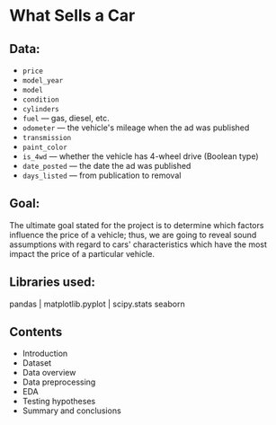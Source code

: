 # What Sells a Car

## Data:

- `price`
- `model_year`
- `model`
- `condition`
- `cylinders`
- `fuel` — gas, diesel, etc.
- `odometer` — the vehicle's mileage when the ad was published
- `transmission`
- `paint_color`
- `is_4wd` — whether the vehicle has 4-wheel drive (Boolean type)
- `date_posted` — the date the ad was published
- `days_listed` — from publication to removal

## Goal:

The ultimate goal stated for the project is to determine which factors influence the price of a vehicle; thus, we are going to reveal sound assumptions with regard to cars' characteristics which have the most impact the price of a particular vehicle.

## Libraries used:

pandas | 
matplotlib.pyplot |
scipy.stats
seaborn

## Contents

* Introduction
* Dataset
* Data overview
* Data preprocessing
* EDA
* Testing hypotheses
* Summary and conclusions

